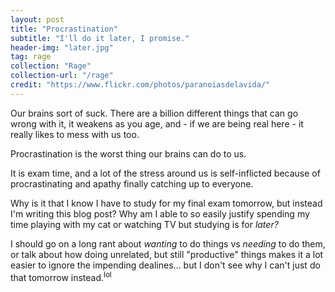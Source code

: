 ```yaml
---
layout: post
title: "Procrastination"
subtitle: "I'll do it later, I promise."
header-img: "later.jpg"
tag: rage
collection: "Rage"
collection-url: "/rage"
credit: "https://www.flickr.com/photos/paranoiasdelavida/"
---
```


Our brains sort of suck. There are a billion different things that can go wrong with it, it weakens as you age, and - if we are being real here - it really likes to mess with us too.

Procrastination is the worst thing our brains can do to us. 

It is exam time, and a lot of the stress around us is self-inflicted because of procrastinating and apathy finally catching up to everyone. 

Why is it that I know I have to study for my final exam tomorrow, but instead I'm writing this blog post? Why am I able to so easily justify spending my time playing with my cat or watching TV but studying is for *later?*

I should go on a long rant about *wanting* to do things vs *needing* to do them, or talk about how doing unrelated, but still "productive" things makes it a lot easier to ignore the impending dealines... but I don't see why I can't just do that tomorrow instead.<sup>lol</sup>

